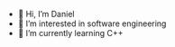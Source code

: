 - 👋 Hi, I’m Daniel
- 👀 I’m interested in software engineering
- 🌱 I’m currently learning C++
  
<!---
DanielGr99/DanielGr99 is a ✨ special ✨ repository because its `README.md` (this file) appears on your GitHub profile.
You can click the Preview link to take a look at your changes.
--->
